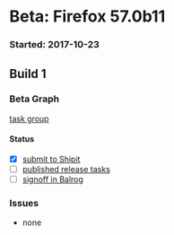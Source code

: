 # Beta: Firefox 57.0b11

### Started: 2017-10-23

## Build 1

### Beta Graph
[task group](https://tools.taskcluster.net/push-inspector/#/KNighdbrTYmcXMTOJZ-J8g)


#### Status
- [x] [submit to Shipit](https://wiki.mozilla.org/Release:Release_Automation_on_Mercurial:Starting_a_Release#Submit_to_Ship_It)
- [ ] [published release tasks](../how-tos/relpro.md#4-publish-release)
- [ ] [signoff in Balrog](../how-tos/relpro.md#3-signoffs)

### Issues
- none

